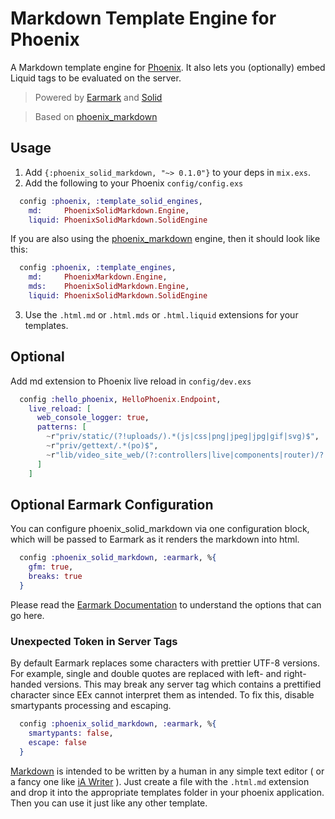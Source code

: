 # Markdown Template Engine for Phoenix

A Markdown template engine for [Phoenix](https://www.phoenixframework.org/). It also lets you (optionally) embed Liquid tags to be evaluated on the server.

> Powered by [Earmark](https://github.com/pragdave/earmark) and [Solid](https://github.com/edgurgel/solid)

> Based on [phoenix_markdown](https://github.com/boydm/phoenix_markdown)

## Usage

1. Add `{:phoenix_solid_markdown, "~> 0.1.0"}` to your deps in `mix.exs`.
2. Add the following to your Phoenix `config/config.exs`
```elixir
  config :phoenix, :template_solid_engines,
    md:     PhoenixSolidMarkdown.Engine,
    liquid: PhoenixSolidMarkdown.SolidEngine
```

If you are also using the [phoenix_markdown](https://github.com/boydm/phoenix_markdown) engine, then it should look like this:
```elixir
  config :phoenix, :template_engines,
    md:     PhoenixMarkdown.Engine,
    mds:    PhoenixSolidMarkdown.Engine,
    liquid: PhoenixSolidMarkdown.SolidEngine
```

3. Use the `.html.md` or `.html.mds` or `.html.liquid` extensions for your templates.

## Optional

Add md extension to Phoenix live reload in `config/dev.exs`

```elixir
  config :hello_phoenix, HelloPhoenix.Endpoint,
    live_reload: [
      web_console_logger: true,
      patterns: [
        ~r"priv/static/(?!uploads/).*(js|css|png|jpeg|jpg|gif|svg)$",
        ~r"priv/gettext/.*(po)$",
        ~r"lib/video_site_web/(?:controllers|live|components|router)/?.*\.(ex|heex|md|mds|liquid)$"
      ]
    ]
```
## Optional Earmark Configuration

You can configure phoenix_solid_markdown via one configuration block,
which will be passed to Earmark as it renders the markdown into html.

```elixir
  config :phoenix_solid_markdown, :earmark, %{
    gfm: true,
    breaks: true
  }
```

Please read the [Earmark Documentation](https://hexdocs.pm/earmark/Earmark.html#as_html!/2) to understand
the options that can go here.

### Unexpected Token in Server Tags

By default Earmark replaces some characters with prettier UTF-8 versions. For
example, single and double quotes are replaced with left- and right-handed
versions.  This may break any server tag which contains a prettified character
since EEx cannot interpret them as intended. To fix this, disable smartypants
processing and escaping.

```elixir
  config :phoenix_solid_markdown, :earmark, %{
    smartypants: false,
    escape: false
  }
```

[Markdown](https://daringfireball.net/projects/markdown/) is intended to be written by a human
in any simple text editor ( or a fancy one like [iA Writer](https://ia.net/writer) ). Just create
a file with the `.html.md` extension and drop it into the appropriate templates folder in your
phoenix application. Then you can use it just like any other template.
